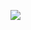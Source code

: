 <a href="https://github.com/bhos-qa/l2-github-actions-ElzaGurbanova
/actions/workflows/workflow.yml">
    <img src="https://github.com/bhos-qa/l2-github-actions-ElzaGurbanova
/actions/workflows/workflow.yml/badge.svg?style=flat" />
</a>